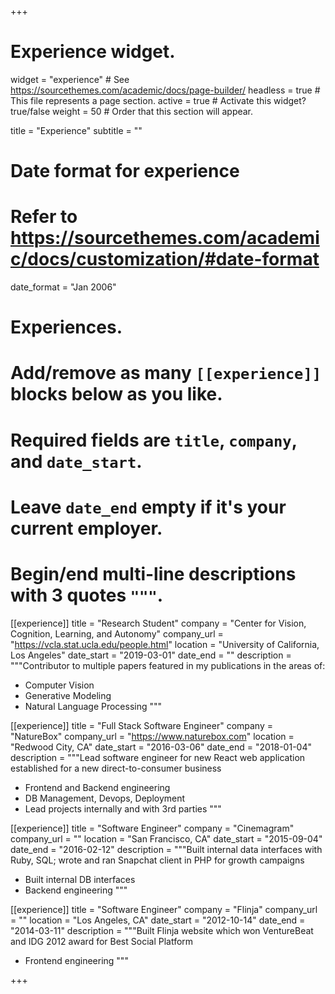 +++
# Experience widget.
widget = "experience"  # See https://sourcethemes.com/academic/docs/page-builder/
headless = true  # This file represents a page section.
active = true  # Activate this widget? true/false
weight = 50  # Order that this section will appear.

title = "Experience"
subtitle = ""

# Date format for experience
#   Refer to https://sourcethemes.com/academic/docs/customization/#date-format
date_format = "Jan 2006"

# Experiences.
#   Add/remove as many `[[experience]]` blocks below as you like.
#   Required fields are `title`, `company`, and `date_start`.
#   Leave `date_end` empty if it's your current employer.
#   Begin/end multi-line descriptions with 3 quotes `"""`.
[[experience]]
  title = "Research Student"
  company = "Center for Vision, Cognition, Learning, and Autonomy"
  company_url = "https://vcla.stat.ucla.edu/people.html"
  location = "University of California, Los Angeles"
  date_start = "2019-03-01"
  date_end = ""
  description = """Contributor to multiple papers featured in my publications in the areas of:

  * Computer Vision
  * Generative Modeling
  * Natural Language Processing
  """

[[experience]]
  title = "Full Stack Software Engineer"
  company = "NatureBox"
  company_url = "https://www.naturebox.com"
  location = "Redwood City, CA"
  date_start = "2016-03-06"
  date_end = "2018-01-04"
  description = """Lead software engineer for new React web application established for a new direct-to-consumer business

  * Frontend and Backend engineering
  * DB Management, Devops, Deployment
  * Lead projects internally and with 3rd parties
  """

[[experience]]
  title = "Software Engineer"
  company = "Cinemagram"
  company_url = ""
  location = "San Francisco, CA"
  date_start = "2015-09-04"
  date_end = "2016-02-12"
  description = """Built internal data interfaces with Ruby, SQL; wrote and ran Snapchat client in PHP for growth campaigns

  * Built internal DB interfaces
  * Backend engineering
  """

[[experience]]
  title = "Software Engineer"
  company = "Flinja"
  company_url = ""
  location = "Los Angeles, CA"
  date_start = "2012-10-14"
  date_end = "2014-03-11"
  description = """Built Flinja website which won VentureBeat and IDG 2012 award for Best Social Platform

  * Frontend engineering
  """

+++

